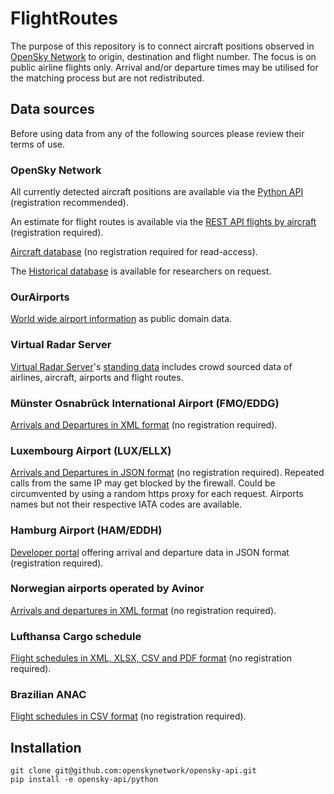 # FlightRoutes
The purpose of this repository is to connect aircraft positions observed in [OpenSky Network](https://opensky-network.org/) to origin, destination and flight number.
The focus is on public airline flights only.
Arrival and/or departure times may be utilised for the matching process but are not redistributed.

## Data sources
Before using data from any of the following sources please review their terms of use.

### OpenSky Network
All currently detected aircraft positions are available via the [Python API](https://openskynetwork.github.io/opensky-api/python.html#opensky-python-api) (registration recommended).

An estimate for flight routes is available via the 
[REST API flights by aircraft](https://openskynetwork.github.io/opensky-api/rest.html#flights-by-aircraft) (registration required).

[Aircraft database](https://opensky-network.org/aircraft-database) (no registration required for read-access).

The [Historical database](https://opensky-network.org/data/impala) is available for researchers on request.

### OurAirports
[World wide airport information](https://ourairports.com/data/) as public domain data.

### Virtual Radar Server
[Virtual Radar Server](http://www.virtualradarserver.co.uk/)'s [standing data](https://github.com/vradarserver/standing-data) includes crowd sourced data of airlines, aircraft, airports and flight routes.

### Münster Osnabrück International Airport (FMO/EDDG)
[Arrivals and Departures in XML format](https://opendata.stadt-muenster.de/dataset/flugplandaten-des-flughafen-m%C3%BCnsterosnabr%C3%BCck-fmo/resource/79054aed-5eaf-4aba-9239)
 (no registration required).

### Luxembourg Airport (LUX/ELLX)
[Arrivals and Departures in JSON format](https://data.public.lu/en/datasets/arrivees-et-departs-de-laeroport-de-luxembourg/) (no registration required).
Repeated calls from the same IP may get blocked by the firewall. Could be circumvented by using a random https proxy for each request.
Airports names but not their respective IATA codes are available.

### Hamburg Airport (HAM/EDDH)
[Developer portal](https://portal.api.hamburg-airport.de/) offering arrival and departure data in JSON format (registration required).

### Norwegian airports operated by Avinor
[Arrivals and departures in XML format](https://avinor.no/en/corporate/services/flydata/flydata-i-xml-format)  (no registration required).

### Lufthansa Cargo schedule
[Flight schedules in XML, XLSX, CSV and PDF format](https://lufthansa-cargo.com/de/network/schedule-routings)
(no registration required).

### Brazilian ANAC
[Flight schedules in CSV format](https://siros.anac.gov.br/siros/registros/diario/diario.csv) (no registration required).

## Installation
```
git clone git@github.com:openskynetwork/opensky-api.git
pip install -e opensky-api/python
```
